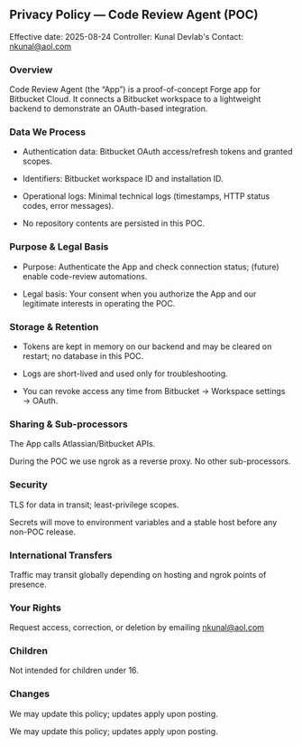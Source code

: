 ## Privacy Policy — Code Review Agent (POC)

Effective date: 2025-08-24
Controller: Kunal Devlab's
Contact: nkunal@aol.com

### Overview

Code Review Agent (the “App”) is a proof-of-concept Forge app for Bitbucket Cloud. It connects a Bitbucket workspace to a lightweight backend to demonstrate an OAuth-based integration.

### Data We Process

- Authentication data: Bitbucket OAuth access/refresh tokens and granted scopes.

- Identifiers: Bitbucket workspace ID and installation ID.

- Operational logs: Minimal technical logs (timestamps, HTTP status codes, error messages).

- No repository contents are persisted in this POC.

### Purpose & Legal Basis

- Purpose: Authenticate the App and check connection status; (future) enable code-review automations.

- Legal basis: Your consent when you authorize the App and our legitimate interests in operating the POC.

### Storage & Retention

- Tokens are kept in memory on our backend and may be cleared on restart; no database in this POC.

- Logs are short-lived and used only for troubleshooting.

- You can revoke access any time from Bitbucket → Workspace settings → OAuth.

### Sharing & Sub-processors

The App calls Atlassian/Bitbucket APIs.

During the POC we use ngrok as a reverse proxy. No other sub-processors.

### Security

TLS for data in transit; least-privilege scopes.

Secrets will move to environment variables and a stable host before any non-POC release.

### International Transfers

Traffic may transit globally depending on hosting and ngrok points of presence.

### Your Rights

Request access, correction, or deletion by emailing nkunal@aol.com

### Children

Not intended for children under 16.

### Changes

We may update this policy; updates apply upon posting.

We may update this policy; updates apply upon posting.

